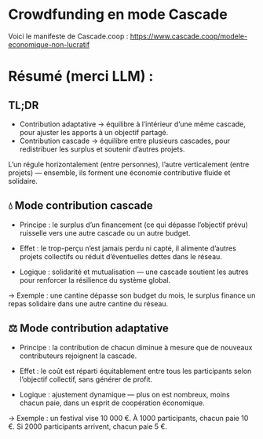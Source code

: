 # Crowdfunding en mode Cascade

Voici le manifeste de Cascade.coop : https://www.cascade.coop/modele-economique-non-lucratif

# Résumé (merci LLM) :

## TL;DR

- Contribution adaptative → équilibre à l’intérieur d’une même cascade, pour ajuster les apports à un objectif partagé.
- Contribution cascade → équilibre entre plusieurs cascades, pour redistribuer les surplus et soutenir d’autres projets.

L’un régule horizontalement (entre personnes), l’autre verticalement (entre projets) — ensemble, ils forment une
économie contributive fluide et solidaire.

## 💧 Mode contribution cascade

- Principe : le surplus d’un financement (ce qui dépasse l’objectif prévu) ruisselle vers une autre cascade ou un autre
budget.

- Effet : le trop-perçu n’est jamais perdu ni capté, il alimente d’autres projets collectifs ou réduit d’éventuelles
dettes dans le réseau.

- Logique : solidarité et mutualisation — une cascade soutient les autres pour renforcer la résilience du système global.

→ Exemple : une cantine dépasse son budget du mois, le surplus finance un repas solidaire dans une autre cantine du
réseau.

## ⚖️ Mode contribution adaptative

- Principe : la contribution de chacun diminue à mesure que de nouveaux contributeurs rejoignent la cascade.

- Effet : le coût est réparti équitablement entre tous les participants selon l’objectif collectif, sans générer de
profit.

- Logique : ajustement dynamique — plus on est nombreux, moins chacun paie, dans un esprit de coopération économique.

→ Exemple : un festival vise 10 000 €. À 1000 participants, chacun paie 10 €. Si 2000 participants arrivent, chacun paie
5 €.



